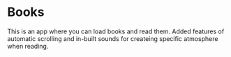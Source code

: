 # Books
This is an app where you can load books and read them.
Added features of automatic scrolling and in-built sounds for createing specific atmosphere when reading.
